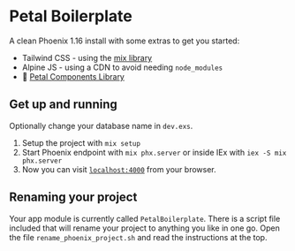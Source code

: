 # Petal Boilerplate

A clean Phoenix 1.16 install with some extras to get you started:
- Tailwind CSS - using the [mix library](https://hexdocs.pm/tailwind/Tailwind.html)
- Alpine JS - using a CDN to avoid needing `node_modules`
- 🌺 [Petal Components Library](https://github.com/petalframework/petal_components)

## Get up and running

Optionally change your database name in `dev.exs`.

1. Setup the project with `mix setup`
2. Start Phoenix endpoint with `mix phx.server` or inside IEx with `iex -S mix phx.server`
3. Now you can visit [`localhost:4000`](http://localhost:4000) from your browser.

## Renaming your project

Your app module is currently called `PetalBoilerplate`. There is a script file included that will rename your project to anything you like in one go.
Open the file `rename_phoenix_project.sh` and read the instructions at the top.


